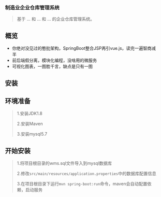 ### 制造业企业仓库管理系统

>基于 ... 和 ... 和 ... 的企业仓库管理系统。

## 概览

- 你绝对没见过的憨批架构，SpringBoot整合JSP再引vue.js，读完一遍智商减半
- 前后端假分离，模块化编程，没啥用的微服务
- 可视化图表，一图胜千言，缺点是只有一图

## 安装

## 环境准备

>1.安装JDK1.8
>
>2.安装Maven
>
>3.安装mysql5.7

## 开始安装

>1.将项目根目录的wms.sql文件导入到mysql数据库
>
>2.修改`src/main/resources/application.properties`中的数据库配置信息
>
>3.在项目根目录下运行`mvn spring-boot:run`命令，maven会自动配置依赖，启动服务
